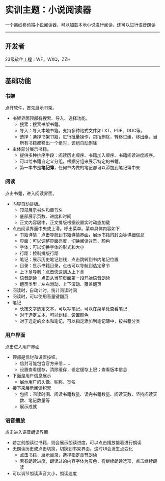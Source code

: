 # 实训主题：小说阅读器
一个离线移动端小说阅读器，可以加载本地小说进行阅读，还可以进行语音朗读
___
## 开发者
23级软件工程：WF，WXQ，ZZH
___
## 基础功能
### 书架
点开软件，首先展示书架。
+ 书架界面顶部有搜索、导入、选择功能。
	+ 搜索：搜索书架书籍。
	+ 导入：导入本地书籍。支持多种格式文件如TXT、PDF、DOC等。
	+ 选择：选择书架书籍，进行批量操作，包括删除，转移进组，移出组。当所有书籍都移出一个组时，该组自动删除
+ 主体部分展示书籍。
	+ 提供多种排序手段：阅读历史顺序、书籍加入顺序、书籍阅读进度顺序。
	+ 可以给书籍自定义分组，根据分组来展示特定的书籍。
	+ 第一本书是**笔记簿**，任何书内做的笔记都可以添加到笔记簿中来

### 阅读
点击书籍，进入阅读界面。
+ 内容自动排版。
	+ 顶部展示书名和章节名
	+ 底部展示页数、进度和时间
	+ 正文内容居中，正文排版根据设置实时动态加载
+ 点击阅读界面中央或上滑，呼出菜单。菜单具体内容如下
	+ 书籍详情：点击导航到书籍详情界面，展示书籍的封面等详细信息
	+ 界面：可以调整界面亮度，切换阅读背景、颜色
	+ 字体：可以切换字体的形式和大小
	+ 行距：控制排版行距
	+ 笔记：展示历史笔记划线，点击跳转到书内笔记位置
	+ 目录：显示书籍目录，点击可以导航到选定章节
	+ 上下章导航：点击快速到达上下章
	+ 语音朗读：点击从当前页面第一段开始语音朗读
	+ 翻页类型：左右滑动、上下滚动、覆盖翻页
+ 阅读时，自动计时，统计阅读时间
+ 阅读时，可以使用音量键翻页
+ 笔记
	+ 长按文字选定文本，可以写笔记，可以在菜单处查看笔记
	+ 对于选定文本，可以划线、设置颜色
	+ 对于选定的文本和笔记，可以指定添加到笔记簿中，按书籍分类
### 用户界面
点击进入用户界面
+ 顶部是信封和设置按钮。
	+ 信封可能包含官方来信……
	+ 设置查看缓存，清除缓存，设定缓存上限；查看版本信息
+ 下面是用户信息展示
	+ 展示用户的头像、昵称、签名
+ 接下来展示阅读积累
	+ 包括：阅读时间、阅读书籍数量、读完书籍数量、阅读天数、坚持阅读天数、笔记数量等
	+ 展示成就
### 语音播放
点击进入语音朗读界面
+ 若之前朗读过书籍，则会展示朗读进度，可以点击播放接着进行朗读
+ 无朗读历史或点击切换，切换到书架界面，这时UI会发生点变化
	+ 点击书籍，展示目录，选择指定章节朗读
	+ 若有朗读进度，朗读过的内容字体为灰色，有继续朗读选项，点击继续朗读
+ 可以调节朗读声音大小，朗读速度